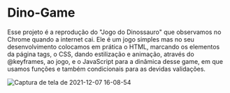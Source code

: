 # Dino-Game
Esse projeto é a reprodução do "Jogo do Dinossauro" que observamos no Chrome quando a internet cai.
Ele é um jogo simples mas no seu desenvolvimento colocamos em prática o HTML, marcando os elementos
da página tags, o CSS, dando estilização e animação, através do @keyframes, ao jogo, e o JavaScript
para a dinâmica desse game, em que usamos funções e também condicionais para as devidas validações.

![Captura de tela de 2021-12-07 16-08-54](https://user-images.githubusercontent.com/88064533/145092490-1b8b95fc-e80b-4cf6-a168-69661e83227c.png)
